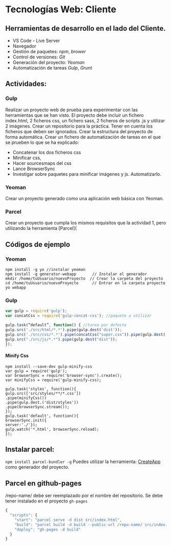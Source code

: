 # Tecnologías Web: Cliente
## Herramientas de desarrollo en el lado del Cliente.

- VS Code - Live Server
- Navegador
- Gestión de paquetes: *npm*, *brower*
- Control de versiones: *Git*
- Generación del proyecto:  *Yeoman*
- Automatización de tareas *Gulp*, *Grunt*


## Actividades: 

### Gulp
Realizar un proyecto web de prueba para experimentar con las herramientas que se han visto. El proyecto debe incluir un fichero index.html, 2 ficheros css, un fichero sass, 2 ficheros de scripts .js y utilizar 2 imágenes. 
Crear un repositorio para la práctica. Tener en cuenta los ficheros que deben ser ignorados.
Crear la estructura del proyecto de forma automática.
Crear un fichero de automatización de tareas en el que se prueben lo que se ha explicado:
- Concatenar los dos ficheros css
- Minificar css, 
- Hacer sourcesmaps del css
- Lance BrowserSync
- Investigar sobre paquetes para minificar imágenes y js. Automatizarlo.
  
### Yeoman
Crear un proyecto generado como una aplicación web básica con Yeoman.
### Parcel
Crear un proyecto que cumpla los mismos requisitos que la actividad 1, pero utilizando la herramienta [Parcel](

## Códigos de ejemplo 

### Yeoman
`npm install -g yo //instalar yeoman`    
`npm install -g generator-webapp       // Instalar el generador`  
`mkdir /home/tuUsuario/nuevoProyecto  // Crear la carpeta del proyecto`  
`cd /home/tuUsuario/nuevoProyecto      // Entrar en la carpeta proyecto`  
`yo webapp`

### Gulp
```javascript
var gulp = require('gulp');
var concatCss = require('gulp-concat-css'); //paquete a utilizar

gulp.task(“default”, function() { //tarea por defecto
gulp.src('./src/html/*.*').pipe(gulp.dest('dist'));
gulp.src('./src/css/*.*').pipe(concatCss("super.css")).pipe(gulp.dest('dist'));
gulp.src("./src/js/*.*").pipe(gulp.dest("dist"));
});
```
#### Minify Css
`npm install --save-dev gulp-minify-css`    
`var gulp = require('gulp');`  
`var browserSync = require('browser-sync').create();`  
`var minifyCss = require('gulp-minify-css);`  

`gulp.task('styles', function(){`  
`gulp.src(['src/styles/**/*.css'])`  
`.pipe(minifyCss())`  
`.pipe(gulp.dest.('dist/styles'))`  
`.pipe(browserSync.stream());`  
`});`  
`gulp.task('default', function(){`  
`browserSync.init({`  
`server:'./'});`  
`gulp.watch('*.html', browserSync.reload);`  
`});` 
## Instalar parcel:
`npm install parcel-bundler -g` 
Puedes utilizar la herramienta: [CreateApp](https://createapp.dev/) como generador del proyecto.
## Parcel en github-pages
/repo-name/ debe ser reemplazado por el nombre del repositorio. Se debe tener instalado en el proyecto ```gh-pages```
```javascript
{
  "scripts": {
    "start": "parcel serve -d dist src/index.html",
    "build": "parcel build -d build --public-url /repo-name/ src/index.html",
    "deploy": "gh-pages -d build"
  }
}
```
